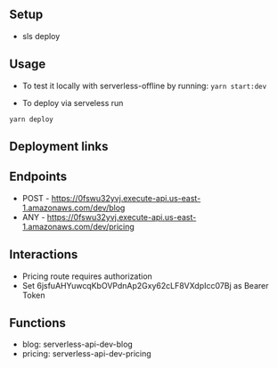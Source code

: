 ## Setup

- sls deploy

## Usage

- To test it locally with serverless-offline by running:
  `yarn start:dev`

- To deploy via serveless run

`yarn deploy`

## Deployment links

## Endpoints

- POST - https://0fswu32yvj.execute-api.us-east-1.amazonaws.com/dev/blog
- ANY - https://0fswu32yvj.execute-api.us-east-1.amazonaws.com/dev/pricing

## Interactions

- Pricing route requires authorization
- Set 6jsfuAHYuwcqKbOVPdnAp2Gxy62cLF8VXdpIcc07Bj as Bearer Token

## Functions

- blog: serverless-api-dev-blog
- pricing: serverless-api-dev-pricing
